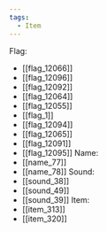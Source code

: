 ```yaml
---
tags:
  - Item
---
```

Flag:
- [[flag_12066]]
- [[flag_12096]]
- [[flag_12092]]
- [[flag_12064]]
- [[flag_12055]]
- [[flag_1]]
- [[flag_12094]]
- [[flag_12065]]
- [[flag_12091]]
- [[flag_12095]]
Name:
- [[name_77]]
- [[name_78]]
Sound:
- [[sound_38]]
- [[sound_49]]
- [[sound_39]]
Item:
- [[item_313]]
- [[item_320]]
